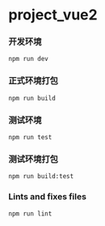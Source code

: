 # project_vue2

### 开发环境
```
npm run dev
```

### 正式环境打包
```
npm run build
```

### 测试环境
```
npm run test
```

### 测试环境打包
```
npm run build:test
```

### Lints and fixes files
```
npm run lint
```

